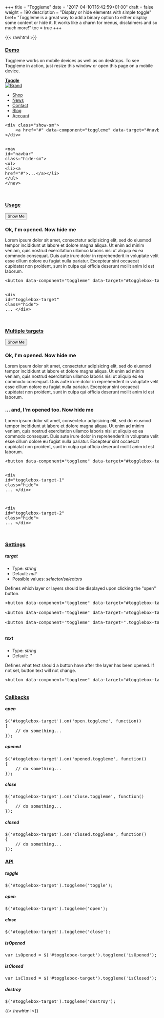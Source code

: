 +++
title = "Toggleme"
date = "2017-04-10T16:42:59+01:00"
draft = false
weight = 190
description = "Display or hide elements with simple toggle"
bref= "Toggleme is a great way to add a binary option to either display some content or hide it. It works like a charm for menus, disclaimers and so much more!"
toc = true
+++

{{< rawhtml >}}

<h3 class="section-head" id="h-demo"><a href="#h-demo">Demo</a></h3>
<p>Toggleme works on mobile devices as well as on desktops. To see Toggleme in action, just resize this window or open this page on a mobile device.</p>
<div class="example">
  <div class="show-sm">
    <a data-component="toggleme" data-target="#navbar" href="#"><b>Toggle</b></a>
  </div>
  <div class="hide-sm" id="navbar">
    <div id="navbar-demo">
      <div id="navbar-brand">
        <a href=""><img alt="Brand" src="/img/kube/brand.png"></a>
      </div>
      <nav id="navbar-main">
        <ul>
          <li>
            <a href="#">Shop</a>
          </li>
          <li>
            <a href="#">News</a>
          </li>
          <li>
            <a href="#">Contact</a>
          </li>
          <li>
            <a href="#">Blog</a>
          </li>
          <li>
            <a href="#">Account</a>
          </li>
        </ul>
      </nav>
    </div>
  </div>
  <pre class="code skip"><span class="hljs-tag">&lt;<span class="hljs-name">div</span> <span class="hljs-attr">class</span>=<span class="hljs-string">"show-sm"</span>&gt;</span>
    <span class="hljs-tag">&lt;<span class="hljs-name">a</span> <span class="hljs-attr">href</span>=<span class="hljs-string">"#"</span> <span class="hljs-attr">data-component</span>=<span class="hljs-string">"toggleme"</span> <span class="hljs-attr">data-target</span>=<span class="hljs-string">"#navbar"</span>&gt;</span>Toggle<span class="hljs-tag">&lt;/<span class="hljs-name">a</span>&gt;</span>
<span class="hljs-tag">&lt;/<span class="hljs-name">div</span>&gt;</span>

<span class="hljs-tag">&lt;<span class="hljs-name">nav</span> <span class="hljs-attr">id</span>=<span class="hljs-string">"navbar"</span> <span class="hljs-attr">class</span>=<span class="hljs-string">"hide-sm"</span>&gt;</span>
<span class="hljs-tag">&lt;<span class="hljs-name">ul</span>&gt;</span>
<span class="hljs-tag">&lt;<span class="hljs-name">li</span>&gt;</span><span class="hljs-tag">&lt;<span class="hljs-name">a</span> <span class="hljs-attr">href</span>=<span class="hljs-string">"#"</span>&gt;</span>...<span class="hljs-tag">&lt;/<span class="hljs-name">a</span>&gt;</span><span class="hljs-tag">&lt;/<span class="hljs-name">li</span>&gt;</span>
<span class="hljs-tag">&lt;/<span class="hljs-name">ul</span>&gt;</span>
<span class="hljs-tag">&lt;/<span class="hljs-name">nav</span>&gt;</span>

</pre>
</div>
<h3 class="section-head" id="h-usage"><a href="#h-usage">Usage</a></h3>
<div class="example">
  <p><button class="button outline" data-component="toggleme" data-target="#togglebox-target-1" data-text="Hide Me">Show Me</button></p>
  <div class="togglebox-box hide" id="togglebox-target-1">
    <h3>Ok, I'm opened. Now hide me</h3>
    <p>Lorem ipsum dolor sit amet, consectetur adipisicing elit, sed do eiusmod tempor incididunt ut labore et dolore magna aliqua. Ut enim ad minim veniam, quis nostrud exercitation ullamco laboris nisi ut aliquip ex ea commodo consequat. Duis aute irure dolor in reprehenderit in voluptate velit esse cillum dolore eu fugiat nulla pariatur. Excepteur sint occaecat cupidatat non proident, sunt in culpa qui officia deserunt mollit anim id est laborum.</p>
  </div>
  <pre class="code skip">&lt;button data-component=<span class="hljs-string">"toggleme"</span> data-target=<span class="hljs-string">"#togglebox-target"</span> data-<span class="hljs-built_in">text</span>=<span class="hljs-string">"Hide Me"</span>&gt;Show Me&lt;/button&gt;

&lt;<span class="hljs-keyword">div</span> <span class="hljs-built_in">id</span>=<span class="hljs-string">"togglebox-target"</span> <span class="hljs-built_in">class</span>=<span class="hljs-string">"hide"</span>&gt;
...
&lt;/<span class="hljs-keyword">div</span>&gt;

</pre>
</div>
<h3 class="section-head" id="h-multiple-targets"><a href="#h-multiple-targets">Multiple targets</a></h3>
<div class="example">
  <p><button class="button primary outline" data-component="toggleme" data-target="#togglebox-target-3, #togglebox-target-4" data-text="Hide Me">Show Me</button></p>
  <div class="togglebox-box hide" id="togglebox-target-3">
    <h3>Ok, I'm opened. Now hide me</h3>
    <p>Lorem ipsum dolor sit amet, consectetur adipisicing elit, sed do eiusmod tempor incididunt ut labore et dolore magna aliqua. Ut enim ad minim veniam, quis nostrud exercitation ullamco laboris nisi ut aliquip ex ea commodo consequat. Duis aute irure dolor in reprehenderit in voluptate velit esse cillum dolore eu fugiat nulla pariatur. Excepteur sint occaecat cupidatat non proident, sunt in culpa qui officia deserunt mollit anim id est laborum.</p>
  </div>
  <div class="togglebox-box hide" id="togglebox-target-4">
    <h3>... and, I'm opened too. Now hide me</h3>
    <p>Lorem ipsum dolor sit amet, consectetur adipisicing elit, sed do eiusmod tempor incididunt ut labore et dolore magna aliqua. Ut enim ad minim veniam, quis nostrud exercitation ullamco laboris nisi ut aliquip ex ea commodo consequat. Duis aute irure dolor in reprehenderit in voluptate velit esse cillum dolore eu fugiat nulla pariatur. Excepteur sint occaecat cupidatat non proident, sunt in culpa qui officia deserunt mollit anim id est laborum.</p>
  </div>
  <pre class="code skip">&lt;button data-component=<span class="hljs-string">"toggleme"</span> data-target=<span class="hljs-string">"#togglebox-target-3, #togglebox-target-4"</span> data-<span class="hljs-built_in">text</span>=<span class="hljs-string">"Hide Me"</span>&gt;Show Me&lt;/button&gt;

&lt;<span class="hljs-keyword">div</span> <span class="hljs-built_in">id</span>=<span class="hljs-string">"togglebox-target-1"</span> <span class="hljs-built_in">class</span>=<span class="hljs-string">"hide"</span>&gt;
...
&lt;/<span class="hljs-keyword">div</span>&gt;

&lt;<span class="hljs-keyword">div</span> <span class="hljs-built_in">id</span>=<span class="hljs-string">"togglebox-target-2"</span> <span class="hljs-built_in">class</span>=<span class="hljs-string">"hide"</span>&gt;
...
&lt;/<span class="hljs-keyword">div</span>&gt;

</pre>
</div>
<h3 class="section-head" id="h-settings"><a href="#h-settings">Settings</a></h3>
<h5>target</h5>
<ul>
  <li>Type: <var>string</var></li>
  <li>Default: <var>null</var></li>
  <li>Possible values: <var>selector/selectors</var></li>
</ul>
<p>Defines which layer or layers should be displayed upon clicking the "open" button.</p>
<pre class="code skip">&lt;<span class="hljs-keyword">button </span><span class="hljs-meta">data</span>-component=<span class="hljs-string">"toggleme"</span> <span class="hljs-meta">data</span>-target=<span class="hljs-string">"#togglebox-target"</span>&gt;Show Me&lt;/<span class="hljs-keyword">button&gt;
</span>
&lt;<span class="hljs-keyword">button </span><span class="hljs-meta">data</span>-component=<span class="hljs-string">"toggleme"</span> <span class="hljs-meta">data</span>-target=<span class="hljs-string">"#togglebox-target-1, #togglebox-target-2"</span>&gt;Show Me&lt;/<span class="hljs-keyword">button&gt;
</span>
&lt;<span class="hljs-keyword">button </span><span class="hljs-meta">data</span>-component=<span class="hljs-string">"toggleme"</span> <span class="hljs-meta">data</span>-target=<span class="hljs-string">".togglebox-target"</span>&gt;Show Me&lt;/<span class="hljs-keyword">button&gt;
</span>
</pre>
<h5>text</h5>
<ul>
  <li>Type: <var>string</var></li>
  <li>Default: <var>''</var></li>
</ul>
<p>Defines what text should a button have after the layer has been opened. If not set, button text will not change.</p>
<pre class="code skip">&lt;<span class="hljs-keyword">button </span><span class="hljs-meta">data</span>-component=<span class="hljs-string">"toggleme"</span> <span class="hljs-meta">data</span>-target=<span class="hljs-string">"#togglebox-target"</span> <span class="hljs-meta">data</span>-text=<span class="hljs-string">"Hide Me"</span>&gt;Show Me&lt;/<span class="hljs-keyword">button&gt;
</span>
</pre>
<h3 class="section-head" id="h-callbacks"><a href="#h-callbacks">Callbacks</a></h3>
<h5>open</h5>
<pre class="code skip">$(<span class="hljs-string">'#togglebox-target'</span>).on(<span class="hljs-string">'open.toggleme'</span>, <span class="hljs-function"><span class="hljs-keyword">function</span>(<span class="hljs-params"></span>)
</span>{
    <span class="hljs-comment">// do something...</span>
});
</pre>
<h5>opened</h5>
<pre class="code skip">$(<span class="hljs-string">'#togglebox-target'</span>).on(<span class="hljs-string">'opened.toggleme'</span>, <span class="hljs-function"><span class="hljs-keyword">function</span>(<span class="hljs-params"></span>)
</span>{
    <span class="hljs-comment">// do something...</span>
});
</pre>
<h5>close</h5>
<pre class="code skip">$(<span class="hljs-string">'#togglebox-target'</span>).on(<span class="hljs-string">'close.toggleme'</span>, <span class="hljs-function"><span class="hljs-keyword">function</span>(<span class="hljs-params"></span>)
</span>{
    <span class="hljs-comment">// do something...</span>
});
</pre>
<h5>closed</h5>
<pre class="code skip">$(<span class="hljs-string">'#togglebox-target'</span>).on(<span class="hljs-string">'closed.toggleme'</span>, <span class="hljs-function"><span class="hljs-keyword">function</span>(<span class="hljs-params"></span>)
</span>{
    <span class="hljs-comment">// do something...</span>
});
</pre>
<h3 class="section-head" id="h-api"><a href="#h-api">API</a></h3>
<h5>toggle</h5>
<pre class="code skip"><span class="hljs-variable">$(</span><span class="hljs-string">'#togglebox-target'</span>).toggleme(<span class="hljs-string">'toggle'</span>);
</pre>
<h5>open</h5>
<pre class="code skip"><span class="hljs-variable">$(</span><span class="hljs-string">'#togglebox-target'</span>).toggleme(<span class="hljs-string">'open'</span>);
</pre>
<h5>close</h5>
<pre class="code skip"><span class="hljs-variable">$(</span><span class="hljs-string">'#togglebox-target'</span>).toggleme(<span class="hljs-string">'close'</span>);
</pre>
<h5>isOpened</h5>
<pre class="code skip"><span class="hljs-keyword">var</span> isOpened = $(<span class="hljs-string">'#togglebox-target'</span>).toggleme(<span class="hljs-string">'isOpened'</span>);
</pre>
<h5>isClosed</h5>
<pre class="code skip"><span class="hljs-keyword">var</span> isClosed = $(<span class="hljs-string">'#togglebox-target'</span>).toggleme(<span class="hljs-string">'isClosed'</span>);
</pre>
<h5>destroy</h5>
<pre class="code skip"><span class="hljs-variable">$(</span><span class="hljs-string">'#togglebox-target'</span>).toggleme(<span class="hljs-string">'destroy'</span>);
</pre>
{{< /rawhtml >}}
